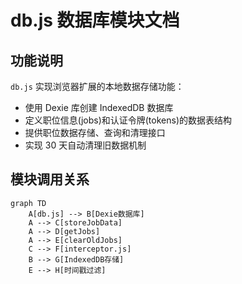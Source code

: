 # db.js 数据库模块文档

## 功能说明

`db.js` 实现浏览器扩展的本地数据存储功能：

- 使用 Dexie 库创建 IndexedDB 数据库
- 定义职位信息(jobs)和认证令牌(tokens)的数据表结构
- 提供职位数据存储、查询和清理接口
- 实现 30 天自动清理旧数据机制

## 模块调用关系

```mermaid
graph TD
    A[db.js] --> B[Dexie数据库]
    A --> C[storeJobData]
    A --> D[getJobs]
    A --> E[clearOldJobs]
    C --> F[interceptor.js]
    B --> G[IndexedDB存储]
    E --> H[时间戳过滤]
```
